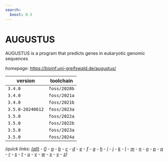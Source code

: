 ```yaml
---
search:
  boost: 0.5
---
```

# AUGUSTUS

AUGUSTUS is a program that predicts genes in eukaryotic genomic sequences

*homepage*: <https://bioinf.uni-greifswald.de/augustus/>

version | toolchain
--------|----------
``3.4.0`` | ``foss/2020b``
``3.4.0`` | ``foss/2021a``
``3.4.0`` | ``foss/2021b``
``3.5.0-20240612`` | ``foss/2023a``
``3.5.0`` | ``foss/2022a``
``3.5.0`` | ``foss/2022b``
``3.5.0`` | ``foss/2023a``
``3.5.0`` | ``foss/2024a``


*(quick links: [(all)](../index.md) - [0](../0/index.md) - [a](../a/index.md) - [b](../b/index.md) - [c](../c/index.md) - [d](../d/index.md) - [e](../e/index.md) - [f](../f/index.md) - [g](../g/index.md) - [h](../h/index.md) - [i](../i/index.md) - [j](../j/index.md) - [k](../k/index.md) - [l](../l/index.md) - [m](../m/index.md) - [n](../n/index.md) - [o](../o/index.md) - [p](../p/index.md) - [q](../q/index.md) - [r](../r/index.md) - [s](../s/index.md) - [t](../t/index.md) - [u](../u/index.md) - [v](../v/index.md) - [w](../w/index.md) - [x](../x/index.md) - [y](../y/index.md) - [z](../z/index.md))*

